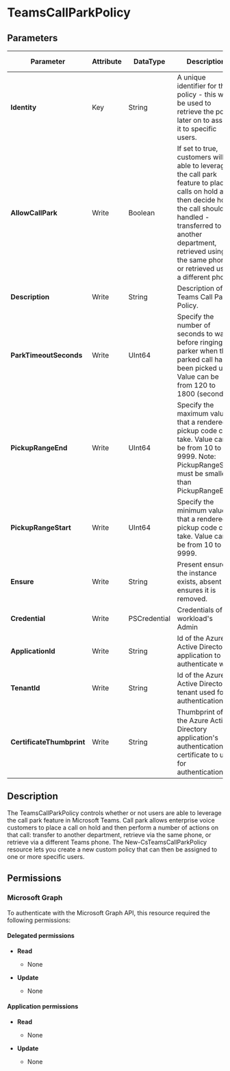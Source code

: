 ﻿# TeamsCallParkPolicy

## Parameters

| Parameter | Attribute | DataType | Description | Allowed Values |
| --- | --- | --- | --- | --- |
| **Identity** | Key | String | A unique identifier for the policy - this will be used to retrieve the policy later on to assign it to specific users. | |
| **AllowCallPark** | Write | Boolean | If set to true, customers will be able to leverage the call park feature to place calls on hold and then decide how the call should be handled - transferred to another department, retrieved using the same phone, or retrieved using a different phone. | |
| **Description** | Write | String | Description of the Teams Call Park Policy. | |
| **ParkTimeoutSeconds** | Write | UInt64 | Specify the number of seconds to wait before ringing the parker when the parked call hasn't been picked up. Value can be from 120 to 1800 (seconds). | |
| **PickupRangeEnd** | Write | UInt64 | Specify the maximum value that a rendered pickup code can take. Value can be from 10 to 9999. Note: PickupRangeStart must be smaller than PickupRangeEnd. | |
| **PickupRangeStart** | Write | UInt64 | Specify the minimum value that a rendered pickup code can take. Value can be from 10 to 9999. | |
| **Ensure** | Write | String | Present ensures the instance exists, absent ensures it is removed. | `Present`, `Absent` |
| **Credential** | Write | PSCredential | Credentials of the workload's Admin | |
| **ApplicationId** | Write | String | Id of the Azure Active Directory application to authenticate with. | |
| **TenantId** | Write | String | Id of the Azure Active Directory tenant used for authentication. | |
| **CertificateThumbprint** | Write | String | Thumbprint of the Azure Active Directory application's authentication certificate to use for authentication. | |


## Description

The TeamsCallParkPolicy controls whether or not users are able to leverage the call park feature in Microsoft Teams. Call park allows enterprise voice customers to place a call on hold and then perform a number of actions on that call: transfer to another department, retrieve via the same phone, or retrieve via a different Teams phone. The New-CsTeamsCallParkPolicy resource lets you create a new custom policy that can then be assigned to one or more specific users.

## Permissions

### Microsoft Graph

To authenticate with the Microsoft Graph API, this resource required the following permissions:

#### Delegated permissions

- **Read**

    - None

- **Update**

    - None

#### Application permissions

- **Read**

    - None

- **Update**

    - None


